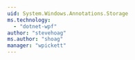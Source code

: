 ```yaml
---
uid: System.Windows.Annotations.Storage
ms.technology: 
  - "dotnet-wpf"
author: "stevehoag"
ms.author: "shoag"
manager: "wpickett"
---
```

